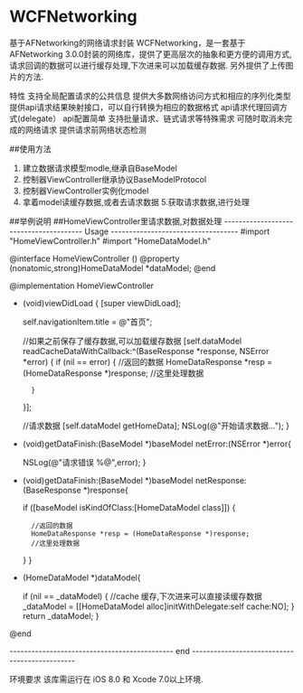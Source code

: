 # WCFNetworking
基于AFNetworking的网络请求封装
WCFNetworking，是一套基于AFNetworking 3.0.0封装的网络库，提供了更高层次的抽象和更方便的调用方式,请求回调的数据可以进行缓存处理,下次进来可以加载缓存数据. 另外提供了上传图片的方法.


特性
支持全局配置请求的公共信息
提供大多数网络访问方式和相应的序列化类型
提供api请求结果映射接口，可以自行转换为相应的数据格式
api请求代理回调方式(delegate）
api配置简单
支持批量请求、链式请求等特殊需求
可随时取消未完成的网络请求
提供请求前网络状态检测

##使用方法

1. 建立数据请求模型modle,继承自BaseModel
2. 控制器ViewController继承协议BaseModelProtocol
3. 控制器ViewController实例化model
4. 拿着model读缓存数据,或者去请求数据
5.获取请求数据,进行处理


##举例说明
##HomeViewController里请求数据,对数据处理
--------------------------------------- Usage -----------------------------------
#import "HomeViewController.h"
#import "HomeDataModel.h"

@interface HomeViewController ()<BaseModelProtocol>
@property (nonatomic,strong)HomeDataModel *dataModel;
@end

@implementation HomeViewController

- (void)viewDidLoad {
    [super viewDidLoad];
    
    self.navigationItem.title = @"首页";
    
    //如果之前保存了缓存数据,可以加载缓存数据
    [self.dataModel readCacheDataWithCallback:^(BaseResponse *response, NSError *error) {
        if (nil == error) {
            //返回的数据
            HomeDataResponse *resp = (HomeDataResponse *)response;
            //这里处理数据

        }
    }];
    
    
    //请求数据
    [self.dataModel getHomeData];
    NSLog(@"开始请求数据...");
}

- (void)getDataFinish:(BaseModel *)baseModel netError:(NSError *)error{

    NSLog(@"请求错误 %@",error);
}

- (void)getDataFinish:(BaseModel *)baseModel netResponse:(BaseResponse *)response{

    if ([baseModel isKindOfClass:[HomeDataModel class]]) {
        
        //返回的数据
        HomeDataResponse *resp = (HomeDataResponse *)response;
        //这里处理数据
    }
}

- (HomeDataModel *)dataModel{

    if (nil == _dataModel) {
        //cache 缓存,下次进来可以直接读缓存数据
        _dataModel = [[HomeDataModel alloc]initWithDelegate:self cache:NO];
    }
    return _dataModel;
}

@end

--------------------------------------------- end ----------------------------------------------

环境要求
该库需运行在 iOS 8.0 和 Xcode 7.0以上环境.
